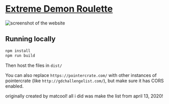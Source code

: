# [Extreme Demon Roulette](https://matcool.github.io/extreme-demon-roulette/)

![screenshot of the website](https://i.imgur.com/0Ws36xN.png)

## Running locally

```bash
npm install
npm run build
```

Then host the files in `dist/`

You can also replace `https://pointercrate.com/` with other instances of pointercrate (like `http://gdchallengelist.com/`), but make sure it has CORS enabled.

originally created by matcool! all i did was make the list from april 13, 2020!
